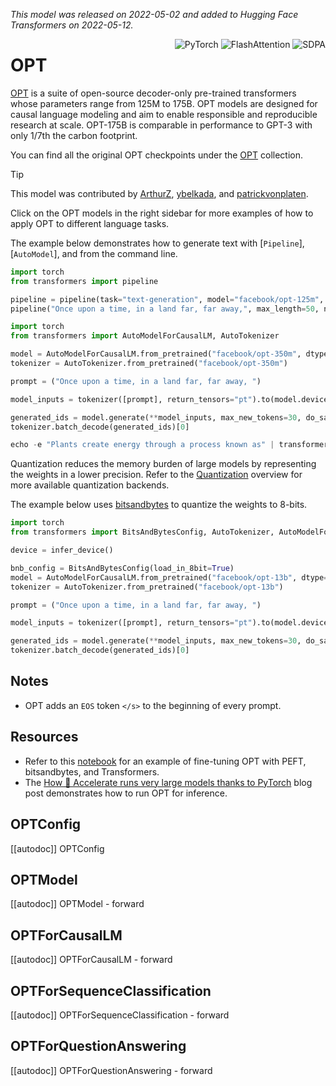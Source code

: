 <!--Copyright 2022 The HuggingFace Team. All rights reserved.

Licensed under the Apache License, Version 2.0 (the "License"); you may not use this file except in compliance with
the License. You may obtain a copy of the License at

http://www.apache.org/licenses/LICENSE-2.0

Unless required by applicable law or agreed to in writing, software distributed under the License is distributed on
an "AS IS" BASIS, WITHOUT WARRANTIES OR CONDITIONS OF ANY KIND, either express or implied. See the License for the
specific language governing permissions and limitations under the License.

⚠️ Note that this file is in Markdown but contain specific syntax for our doc-builder (similar to MDX) that may not be
rendered properly in your Markdown viewer.

-->
*This model was released on 2022-05-02 and added to Hugging Face Transformers on 2022-05-12.*

<div style="float: right;">
    <div class="flex flex-wrap space-x-1">
           <img alt="PyTorch" src="https://img.shields.io/badge/PyTorch-DE3412?style=flat&logo=pytorch&logoColor=white">
           <img alt="FlashAttention" src="https://img.shields.io/badge/%E2%9A%A1%EF%B8%8E%20FlashAttention-eae0c8?style=flat">
           <img alt="SDPA" src="https://img.shields.io/badge/SDPA-DE3412?style=flat&logo=pytorch&logoColor=white">
    </div>
</div>

# OPT

[OPT](https://huggingface.co/papers/2205.01068) is a suite of open-source decoder-only pre-trained transformers whose parameters range from 125M to 175B. OPT models are designed for causal language modeling and aim to enable responsible and reproducible research at scale. OPT-175B is comparable in performance to GPT-3 with only 1/7th the carbon footprint.

You can find all the original OPT checkpoints under the [OPT](https://huggingface.co/collections/facebook/opt-66ed00e15599f02966818844) collection.

> [!TIP]
> This model was contributed by [ArthurZ](https://huggingface.co/ArthurZ), [ybelkada](https://huggingface.co/ybelkada), and [patrickvonplaten](https://huggingface.co/patrickvonplaten).
>
> Click on the OPT models in the right sidebar for more examples of how to apply OPT to different language tasks.

The example below demonstrates how to generate text with [`Pipeline`], [`AutoModel`], and from the command line.

<hfoptions id="usage">
<hfoption id="Pipeline">

```py
import torch
from transformers import pipeline

pipeline = pipeline(task="text-generation", model="facebook/opt-125m", dtype=torch.float16, device=0)
pipeline("Once upon a time, in a land far, far away,", max_length=50, num_return_sequences=1)
```

</hfoption>
<hfoption id="AutoModel">

```py
import torch
from transformers import AutoModelForCausalLM, AutoTokenizer

model = AutoModelForCausalLM.from_pretrained("facebook/opt-350m", dtype=torch.float16, device_map="auto", attn_implementation="sdpa")
tokenizer = AutoTokenizer.from_pretrained("facebook/opt-350m")

prompt = ("Once upon a time, in a land far, far away, ")

model_inputs = tokenizer([prompt], return_tensors="pt").to(model.device)

generated_ids = model.generate(**model_inputs, max_new_tokens=30, do_sample=False)
tokenizer.batch_decode(generated_ids)[0]
```

</hfoption>
<hfoption id="transformers CLI">

```py
echo -e "Plants create energy through a process known as" | transformers run --task text-generation --model facebook/opt-125m --device 0
```

</hfoption>
</hfoptions>

Quantization reduces the memory burden of large models by representing the weights in a lower precision. Refer to the [Quantization](../quantization/overview) overview for more available quantization backends.

The example below uses [bitsandbytes](..quantization/bitsandbytes) to quantize the weights to 8-bits.

```py
import torch
from transformers import BitsAndBytesConfig, AutoTokenizer, AutoModelForCausalLM, infer_device

device = infer_device()

bnb_config = BitsAndBytesConfig(load_in_8bit=True)
model = AutoModelForCausalLM.from_pretrained("facebook/opt-13b", dtype=torch.float16, attn_implementation="sdpa", quantization_config=bnb_config).to(device)
tokenizer = AutoTokenizer.from_pretrained("facebook/opt-13b")

prompt = ("Once upon a time, in a land far, far away, ")

model_inputs = tokenizer([prompt], return_tensors="pt").to(model.device)

generated_ids = model.generate(**model_inputs, max_new_tokens=30, do_sample=False)
tokenizer.batch_decode(generated_ids)[0]
```

## Notes

- OPT adds an `EOS` token `</s>` to the beginning of every prompt.

## Resources

- Refer to this [notebook](https://colab.research.google.com/drive/1jCkpikz0J2o20FBQmYmAGdiKmJGOMo-o?usp=sharing) for an example of fine-tuning OPT with PEFT, bitsandbytes, and Transformers.
- The [How 🤗 Accelerate runs very large models thanks to PyTorch](https://huggingface.co/blog/accelerate-large-models) blog post demonstrates how to run OPT for inference.

## OPTConfig

[[autodoc]] OPTConfig

## OPTModel

[[autodoc]] OPTModel
    - forward

## OPTForCausalLM

[[autodoc]] OPTForCausalLM
    - forward

## OPTForSequenceClassification

[[autodoc]] OPTForSequenceClassification
    - forward

## OPTForQuestionAnswering

[[autodoc]] OPTForQuestionAnswering
    - forward
